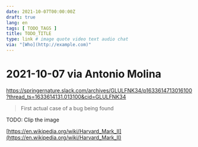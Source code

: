 ```yaml
---
date: 2021-10-07T00:00:00Z
draft: true
lang: en
tags: [ TODO_TAGS ]
title: TODO_TITLE
type: link # image quote video text audio chat
via: "[Who](http://example.com)"
---
```



# 2021-10-07 via Antonio Molina
https://springernature.slack.com/archives/GLULFNK34/p1633614713016100?thread_ts=1633614131.013100&cid=GLULFNK34

 
> First actual case of a bug being found

TODO: Clip the image

[https://en.wikipedia.org/wiki/Harvard_Mark_II](https://en.wikipedia.org/wiki/Harvard_Mark_II)

